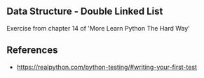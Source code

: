 ## Data Structure - Double Linked List

Exercise from chapter 14 of 'More Learn Python The Hard Way'

## References

* https://realpython.com/python-testing/#writing-your-first-test